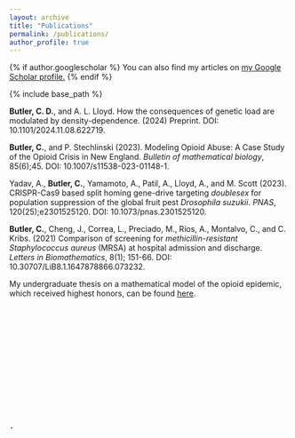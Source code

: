 ```yaml
---
layout: archive
title: "Publications"
permalink: /publications/
author_profile: true
---
```


{% if author.googlescholar %}
  You can also find my articles on <u><a href="{{author.googlescholar}}">my Google Scholar profile</a>.</u>
{% endif %}

{% include base_path %}

<b>Butler, C. D.</b>, and A. L. Lloyd. How the consequences of genetic load are modulated by density-dependence. (2024) Preprint.
DOI: 10.1101/2024.11.08.622719.

<b>Butler, C.</b>, and P. Stechlinski (2023). Modeling Opioid Abuse: A Case Study of the Opioid Crisis in New England. 
<i>Bulletin of mathematical biology</i>, 85(6);45. DOI: 10.1007/s11538-023-01148-1.

Yadav, A., <b>Butler, C.</b>, Yamamoto, A., Patil, A., Lloyd, A., and M. Scott (2023). CRISPR-Cas9 based split homing gene-drive targeting 
<i>doublesex</i> for population suppression of the global fruit pest <i>Drosophila suzukii</i>. <i>PNAS</i>, 
120(25);e2301525120. DOI: 10.1073/pnas.2301525120.

<b>Butler, C.</b>, Cheng, J., Correa, L., Preciado, M., Ríos, A., Montalvo, C., and C. Kribs. (2021) Comparison of 
screening for <i>methicillin-resistant Staphylococcus aureus</i> (MRSA) at hospital admission and discharge. 
<i>Letters in Biomathematics</i>, 8(1); 151-66. DOI: 10.30707/LiB8.1.1647878866.073232.

My undergraduate thesis on a mathematical model of the opioid epidemic, which received highest honors,
 can be found <a href="https://digitalcommons.library.umaine.edu/honors/630/" target="_blank"  rel="noopener noreferrer">here</a>.








<pre>













.
</pre>